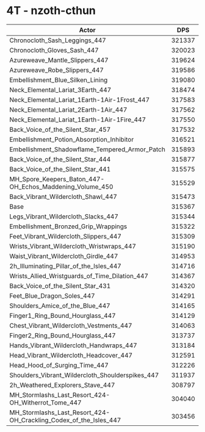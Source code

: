 # 4T - nzoth-cthun
| Actor | DPS | Increase |
|---|:---:|:---:|
|Chronocloth_Sash_Leggings_447|321337|1.89%|
|Chronocloth_Gloves_Sash_447|320023|1.48%|
|Azureweave_Mantle_Slippers_447|319624|1.35%|
|Azureweave_Robe_Slippers_447|319586|1.34%|
|Embellishment_Blue_Silken_Lining|319080|1.18%|
|Neck_Elemental_Lariat_3Earth_447|318474|0.99%|
|Neck_Elemental_Lariat_1Earth-1Air-1Frost_447|317583|0.70%|
|Neck_Elemental_Lariat_2Earth-1Air_447|317562|0.70%|
|Neck_Elemental_Lariat_1Earth-1Air-1Fire_447|317550|0.69%|
|Back_Voice_of_the_Silent_Star_457|317532|0.69%|
|Embellishment_Potion_Absorption_Inhibitor|316521|0.37%|
|Embellishment_Shadowflame_Tempered_Armor_Patch|315893|0.17%|
|Back_Voice_of_the_Silent_Star_444|315877|0.16%|
|Back_Voice_of_the_Silent_Star_441|315575|0.07%|
|MH_Spore_Keepers_Baton_447-OH_Echos_Maddening_Volume_450|315529|0.05%|
|Back_Vibrant_Wildercloth_Shawl_447|315473|0.03%|
|Base|315367|0.00%|
|Legs_Vibrant_Wildercloth_Slacks_447|315344|-0.01%|
|Embellishment_Bronzed_Grip_Wrappings|315322|-0.01%|
|Feet_Vibrant_Wildercloth_Slippers_447|315309|-0.02%|
|Wrists_Vibrant_Wildercloth_Wristwraps_447|315190|-0.06%|
|Waist_Vibrant_Wildercloth_Girdle_447|314953|-0.13%|
|2h_Illuminating_Pillar_of_the_Isles_447|314716|-0.21%|
|Wrists_Allied_Wristguards_of_Time_Dilation_447|314367|-0.32%|
|Back_Voice_of_the_Silent_Star_431|314320|-0.33%|
|Feet_Blue_Dragon_Soles_447|314291|-0.34%|
|Shoulders_Amice_of_the_Blue_447|314165|-0.38%|
|Finger1_Ring_Bound_Hourglass_447|314129|-0.39%|
|Chest_Vibrant_Wildercloth_Vestments_447|314063|-0.41%|
|Finger2_Ring_Bound_Hourglass_447|313737|-0.52%|
|Hands_Vibrant_Wildercloth_Handwraps_447|313184|-0.69%|
|Head_Vibrant_Wildercloth_Headcover_447|312591|-0.88%|
|Head_Hood_of_Surging_Time_447|312226|-1.00%|
|Shoulders_Vibrant_Wildercloth_Shoulderspikes_447|311937|-1.09%|
|2h_Weathered_Explorers_Stave_447|308797|-2.08%|
|MH_Stormlashs_Last_Resort_424-OH_Witherrot_Tome_447|304040|-3.59%|
|MH_Stormlashs_Last_Resort_424-OH_Crackling_Codex_of_the_Isles_447|303456|-3.78%|
